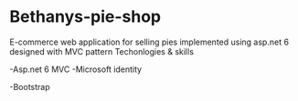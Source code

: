 # Bethanys-pie-shop
E-commerce web application for selling pies implemented using asp.net 6 designed with MVC pattern 
Techonlogies & skills

-Asp.net 6 MVC       	-Microsoft identity

-Bootstrap

